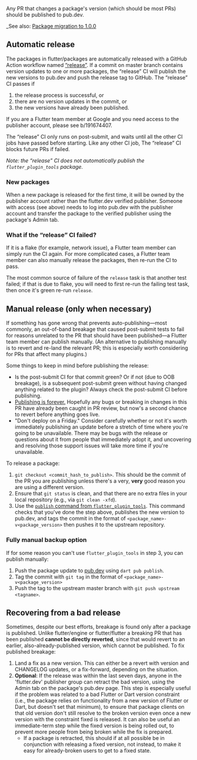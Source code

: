 Any PR that changes a package's version (which should be most PRs) should be published
to pub.dev.

_See also: [Package migration to 1.0.0](../Package-migration-to-1.0.0.md)

## Automatic release

The packages in flutter/packages are automatically released with a GitHub Action workflow named [“release”](https://github.com/flutter/packages/blob/main/.github/workflows/release.yml). If a commit on master branch contains version updates to one or more packages, the “release” CI will publish the new versions to pub.dev and push the release tag to GitHub. The “release” CI passes if
1. the release process is successful, or
2. there are no version updates in the commit, or
3. the new versions have already been published.

If you are a Flutter team member at Google and you need access to the publisher account, please see b/191674407.

The “release” CI only runs on post-submit, and waits until all the other CI jobs have passed before starting. Like any other CI job, The “release” CI blocks future PRs if failed.

_Note: the “release” CI does not automatically publish the `flutter_plugin_tools` package._

### New packages

When a new package is released for the first time, it will be owned by the publisher account rather than the flutter.dev verified publisher. Someone with access (see above) needs to log into pub.dev with the publisher account and transfer the package to the verified publisher using the package's Admin tab.

### What if the “release” CI failed?

If it is a flake (for example, network issue), a Flutter team member can simply run the CI again. For more complicated cases, a Flutter team member can also manually release the packages, then re-run the CI to pass.

The most common source of failure of the `release` task is that another test failed; if that is due to flake, you will need to first re-run the failing test task, then once it's green re-run `release`.

## Manual release (only when necessary)

If something has gone wrong that prevents auto-publishing—most commonly, an out-of-band breakage that caused post-submit tests to fail for reasons unrelated to the PR that should have been published—a Flutter team member can publish manually. (An alternative to publishing manually is to revert and re-land the relevant PR; this is especially worth considering for PRs that affect many plugins.)

Some things to keep in mind before publishing the release:

- Is the post-submit CI for that commit green? Or if not (due to OOB breakage), is a subsequent post-submit green without having changed anything related to the plugin? Always check the post-submit CI before publishing.
- [Publishing is
  forever.](https://dart.dev/tools/pub/publishing#publishing-is-forever)
  Hopefully any bugs or breaking in changes in this PR have already been caught
  in PR review, but now's a second chance to revert before anything goes live.
- "Don't deploy on a Friday." Consider carefully whether or not it's worth
  immediately publishing an update before a stretch of time where you're going
  to be unavailable. There may be bugs with the release or questions about it
  from people that immediately adopt it, and uncovering and resolving those
  support issues will take more time if you're unavailable.

To release a package:
1. `git checkout <commit_hash_to_publish>`. This should be the commit of the
  PR you are publishing unless there's a very, **very** good reason you are using
  a different version.
1. Ensure that `git status` is clean, and that there are no extra files in
  your local repository (e.g., via `git clean -xfd`).
1. Use the [`publish` command from
  `flutter_plugin_tools`](https://github.com/flutter/packages/blob/main/script/tool/README.md).
  This command checks that you've done the step above, publishes the new version to pub.dev,
  and tags the commit in the format of `<package_name>-v<package_version>` then pushes
  it to the upstream repository.

### Fully manual backup option

If for some reason you can't use `flutter_plugin_tools` in step 3, you can publish manually:
  1. Push the package update to [pub.dev](https://pub.dev) using `dart pub publish`.
  2. Tag the commit with `git tag` in the format of `<package_name>-v<package_version>`
  3. Push the tag to the upstream master branch with `git push upstream <tagname>`.

## Recovering from a bad release

Sometimes, despite our best efforts, breakage is found only after a package is published. Unlike flutter/engine or flutter/flutter a breaking PR that has been published **cannot be directly reverted**, since that would revert to an earlier, also-already-published version, which cannot be published. To fix published breakage:
1. Land a fix as a new version. This can either be a revert with version and CHANGELOG updates, or a fix-forward, depending on the situation.
2. **Optional**: If the release was within the last seven days, anyone in the 'flutter.dev' publisher group can retract the bad version, using the Admin tab on the package's pub.dev page. This step is especially useful if the problem was related to a bad Flutter or Dart version constraint (i.e., the package relies on functionality from a new version of Flutter or Dart, but doesn't set that minimum), to ensure that package clients on that old version don't still resolve to the broken version even once a new version with the constraint fixed is released. It can also be useful an immediate-term step while the fixed version is being rolled out, to prevent more people from being broken while the fix is prepared.
    * If a package is retracted, this should if at all possible be in conjunction with releasing a fixed version, not instead, to make it easy for already-broken users to get to a fixed state.